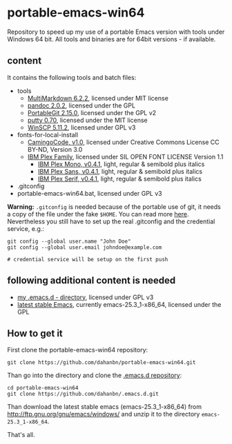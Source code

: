 # portable-emacs-win64

Repository to speed up my use of a portable Emacs version with tools under Windows 64 bit. All tools and binaries are for 64bit versions - if available.

## content

It contains the following tools and batch files:

+ tools
    * [MultiMarkdown 6.2.2](http://fletcherpenney.net/multimarkdown/), licensed under MIT license
    * [pandoc 2.0.2](https://pandoc.org/), licensed under the GPL
    * [PortableGit 2.15.0](https://git-scm.com/download/win), licensed under the GPL v2
    * [putty 0.70](https://www.chiark.greenend.org.uk/~sgtatham/putty/latest.html), licensed under the MIT license
    * [WinSCP 5.11.2](https://winscp.net/eng/download.php), licensed under GPL v3
+ fonts-for-local-install
    * [CamingoCode, v1.0](http://www.janfromm.de/typefaces/camingomono/camingocode/), licensed under Creative Commons License CC BY-ND, Version 3.0
    * [IBM Plex Family](https://github.com/IBM/type), licensed under SIL OPEN FONT LICENSE Version 1.1
        * [IBM Plex Mono, v0.4.1](https://github.com/IBM/type/tree/master/fonts/Mono/desktop/pc), light, regular & semibold plus italics
        * [IBM Plex Sans, v0.4.1](https://github.com/IBM/type/tree/master/fonts/Sans/desktop/pc), light, regular & semibold plus italics
        * [IBM Plex Serif, v0.4.1](https://github.com/IBM/type/tree/master/fonts/Serif/desktop/pc), light, regular & semibold plus italics
+ .gitconfig
+ portable-emacs-win64.bat, licensed under GPL v3

**Warning:** `.gitconfig` is needed because of the portable use of git, it needs 
a copy of the file under the fake `$HOME`. You can read more
[here](https://github.com/magit/magit/issues/1497). Nevertheless you still have 
to set up the real .gitconfig and the credential service, e.g.:

    git config --global user.name "John Doe"
    git config --global user.email johndoe@example.com
	
	# credential service will be setup on the first push

## following additional content is needed

+ [my .emacs.d - directory](https://github.com/dahanbn/.emacs.d), licensed under GPL v3
+ [latest stable Emacs](https://www.gnu.org/software/emacs/), currently emacs-25.3_1-x86_64, licensed under the GPL

## How to get it

First clone the portable-emacs-win64 repository:

    git clone https://github.com/dahanbn/portable-emacs-win64.git

Than go into the directory and clone the [.emacs.d repository](https://github.com/dahanbn/.emacs.d):

    cd portable-emacs-win64
    git clone https://github.com/dahanbn/.emacs.d.git

Than download the latest stable emacs (emacs-25.3_1-x86_64) from http://ftp.gnu.org/gnu/emacs/windows/ and unzip it to the directory `emacs-25.3_1-x86_64`.

That's all.
